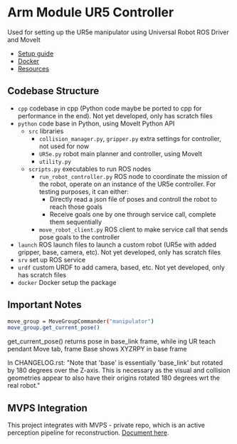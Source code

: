 # Arm Module UR5 Controller
Used for setting up the UR5e manipulator using Universal Robot ROS Driver and MoveIt
- [Setup guide](wiki/setup.md#dependency)
- [Docker](wiki/setup.md#docker)
- [Resources](wiki/resource.md)

## Codebase Structure
- `cpp` codebase in cpp (Python code maybe be ported to cpp for performance in the end). Not yet developed, only has scratch files 
- `python` code base in Python, using MoveIt Python API
    - `src` libraries
        - `collision_manager.py`, `gripper.py` extra settings for controller, not used for now
        - `UR5e.py` robot main planner and controller, using MoveIt
        - `utility.py`
    - `scripts.py` executables to run ROS nodes 
        - `run_robot_controller.py` ROS node to coordinate the mission of the robot, operate on an instance of the UR5e controller. For testing purposes, it can either:
            - Directly read a json file of poses and controll the robot to reach those goals
            - Receive goals one by one through service call, complete them sequentially
        - `move_robot_client.py` ROS client to make service call that sends pose goals to the controller
- `launch` ROS launch files to launch a custom robot (UR5e with added gripper, base, camera, etc). Not yet developed, only has scratch files 
- `srv` set up ROS service
- `urdf` custom URDF to add camera, based, etc. Not yet developed, only has scratch files 
- `docker` Docker setup the package


## Important Notes
```bash
move_group = MoveGroupCommander("manipulator")
move_group.get_current_pose()
```

get_current_pose() returns pose in base_link frame, while ing UR teach pendant Move tab, frame Base shows XYZRPY in base frame

In CHANGELOG.rst:
"Note that 'base' is essentially 'base_link' but rotated by 180
  degrees over the Z-axis. This is necessary as the visual and
  collision geometries appear to also have their origins rotated
  180 degrees wrt the real robot."

## MVPS Integration
This project integrates with MVPS - private repo, which is an active perception pipeline for reconstruction. [Document here](wiki/mvps_integration.md).
